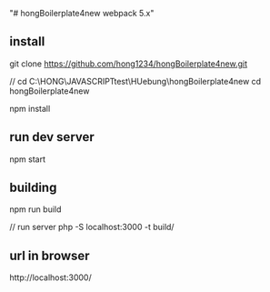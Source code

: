 "# hongBoilerplate4new webpack 5.x" 

## install
git clone https://github.com/hong1234/hongBoilerplate4new.git

// cd C:\HONG\JAVASCRIPTtest\HUebung\hongBoilerplate4new
cd hongBoilerplate4new

npm install

## run dev server

npm start

## building

npm run build

// run server
php -S localhost:3000 -t build/

## url in browser

http://localhost:3000/
